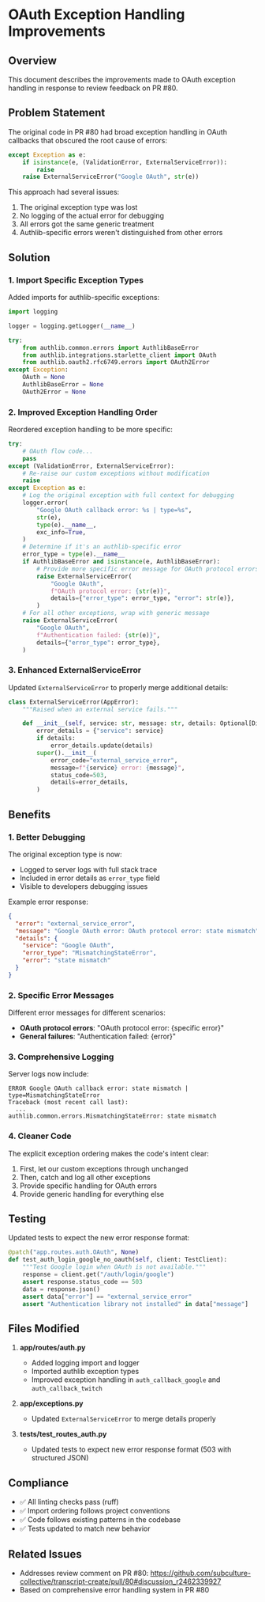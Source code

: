 # OAuth Exception Handling Improvements

## Overview

This document describes the improvements made to OAuth exception handling in response to review feedback on PR #80.

## Problem Statement

The original code in PR #80 had broad exception handling in OAuth callbacks that obscured the root cause of errors:

```python
except Exception as e:
    if isinstance(e, (ValidationError, ExternalServiceError)):
        raise
    raise ExternalServiceError("Google OAuth", str(e))
```

This approach had several issues:
1. The original exception type was lost
2. No logging of the actual error for debugging
3. All errors got the same generic treatment
4. Authlib-specific errors weren't distinguished from other errors

## Solution

### 1. Import Specific Exception Types

Added imports for authlib-specific exceptions:

```python
import logging

logger = logging.getLogger(__name__)

try:
    from authlib.common.errors import AuthlibBaseError
    from authlib.integrations.starlette_client import OAuth
    from authlib.oauth2.rfc6749.errors import OAuth2Error
except Exception:
    OAuth = None
    AuthlibBaseError = None
    OAuth2Error = None
```

### 2. Improved Exception Handling Order

Reordered exception handling to be more specific:

```python
try:
    # OAuth flow code...
    pass
except (ValidationError, ExternalServiceError):
    # Re-raise our custom exceptions without modification
    raise
except Exception as e:
    # Log the original exception with full context for debugging
    logger.error(
        "Google OAuth callback error: %s | type=%s",
        str(e),
        type(e).__name__,
        exc_info=True,
    )
    # Determine if it's an authlib-specific error
    error_type = type(e).__name__
    if AuthlibBaseError and isinstance(e, AuthlibBaseError):
        # Provide more specific error message for OAuth protocol errors
        raise ExternalServiceError(
            "Google OAuth",
            f"OAuth protocol error: {str(e)}",
            details={"error_type": error_type, "error": str(e)},
        )
    # For all other exceptions, wrap with generic message
    raise ExternalServiceError(
        "Google OAuth",
        f"Authentication failed: {str(e)}",
        details={"error_type": error_type},
    )
```

### 3. Enhanced ExternalServiceError

Updated `ExternalServiceError` to properly merge additional details:

```python
class ExternalServiceError(AppError):
    """Raised when an external service fails."""

    def __init__(self, service: str, message: str, details: Optional[Dict[str, Any]] = None):
        error_details = {"service": service}
        if details:
            error_details.update(details)
        super().__init__(
            error_code="external_service_error",
            message=f"{service} error: {message}",
            status_code=503,
            details=error_details,
        )
```

## Benefits

### 1. Better Debugging

The original exception type is now:
- Logged to server logs with full stack trace
- Included in error details as `error_type` field
- Visible to developers debugging issues

Example error response:
```json
{
  "error": "external_service_error",
  "message": "Google OAuth error: OAuth protocol error: state mismatch",
  "details": {
    "service": "Google OAuth",
    "error_type": "MismatchingStateError",
    "error": "state mismatch"
  }
}
```

### 2. Specific Error Messages

Different error messages for different scenarios:
- **OAuth protocol errors**: "OAuth protocol error: {specific error}"
- **General failures**: "Authentication failed: {error}"

### 3. Comprehensive Logging

Server logs now include:
```
ERROR Google OAuth callback error: state mismatch | type=MismatchingStateError
Traceback (most recent call last):
  ...
authlib.common.errors.MismatchingStateError: state mismatch
```

### 4. Cleaner Code

The explicit exception ordering makes the code's intent clear:
1. First, let our custom exceptions through unchanged
2. Then, catch and log all other exceptions
3. Provide specific handling for OAuth errors
4. Provide generic handling for everything else

## Testing

Updated tests to expect the new error response format:

```python
@patch("app.routes.auth.OAuth", None)
def test_auth_login_google_no_oauth(self, client: TestClient):
    """Test Google login when OAuth is not available."""
    response = client.get("/auth/login/google")
    assert response.status_code == 503
    data = response.json()
    assert data["error"] == "external_service_error"
    assert "Authentication library not installed" in data["message"]
```

## Files Modified

1. **app/routes/auth.py**
   - Added logging import and logger
   - Imported authlib exception types
   - Improved exception handling in `auth_callback_google` and `auth_callback_twitch`

2. **app/exceptions.py**
   - Updated `ExternalServiceError` to merge details properly

3. **tests/test_routes_auth.py**
   - Updated tests to expect new error response format (503 with structured JSON)

## Compliance

- ✅ All linting checks pass (ruff)
- ✅ Import ordering follows project conventions
- ✅ Code follows existing patterns in the codebase
- ✅ Tests updated to match new behavior

## Related Issues

- Addresses review comment on PR #80: https://github.com/subculture-collective/transcript-create/pull/80#discussion_r2462339927
- Based on comprehensive error handling system in PR #80
